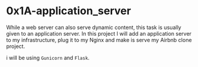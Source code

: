 # 0x1A-application_server

While a web server can also serve dynamic content, this task is usually given to an application server.
In this project I will add an application server to my infrastructure, plug it to my Nginx and make is serve my Airbnb clone project.

i will be using `Gunicorn` and `Flask`.

